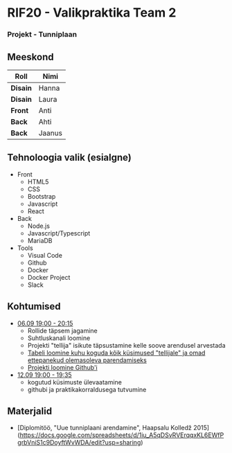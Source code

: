 # RIF20 - Valikpraktika Team 2

### Projekt - Tunniplaan

## Meeskond

  | **Roll**    | **Nimi** | 
  |-------------|------------|
  | **Disain**  | Hanna      | 
  | **Disain**  | Laura      | 
  | **Front**   | Anti       | 
  | **Back**    | Ahti       | 
  | **Back**    | Jaanus     | 

  
## Tehnoloogia valik (esialgne)
- Front
  - HTML5
  - CSS
  - Bootstrap
  - Javascript
  - React
- Back
  - Node.js
  - Javascript/Typescript
  - MariaDB
- Tools
  - Visual Code
  - Github
  - Docker 
  - Docker Project
  - Slack 
  

## Kohtumised 
- [06.09 19:00 - 20:15](https://github.com/tluhk/rif20-valikpraktika-2/blob/master/kohtumiste_protokollid/06.09.2022.pdf)
  - Rollide täpsem jagamine
  - Suhtluskanali loomine
  - Projekti "tellija" isikute täpsustamine kelle soove arendusel arvestada
  - [Tabeli loomine kuhu koguda kõik küsimused "tellijale" ja omad ettepanekud olemasoleva parendamiseks](https://docs.google.com/spreadsheets/d/1iu_A5qDSvRVErqqxKL6EWfPgrbVniS1c9DoyftWvWDA/edit?usp=sharing)
  - [Projekti loomine Github'i](https://github.com/orgs/tluhk/projects/8)
- [12.09 19:00 - 19:35](https://github.com/tluhk/rif20-valikpraktika-2/blob/master/kohtumiste_protokollid/12.09.2022.pdf)  
  - kogutud küsimuste ülevaatamine
  - githubi ja praktikakorraldusega tutvumine 
## Materjalid
- [Diplomitöö, "Uue tunniplaani arendamine", Haapsalu Kolledž 2015] (https://docs.google.com/spreadsheets/d/1iu_A5qDSvRVErqqxKL6EWfPgrbVniS1c9DoyftWvWDA/edit?usp=sharing)


  
